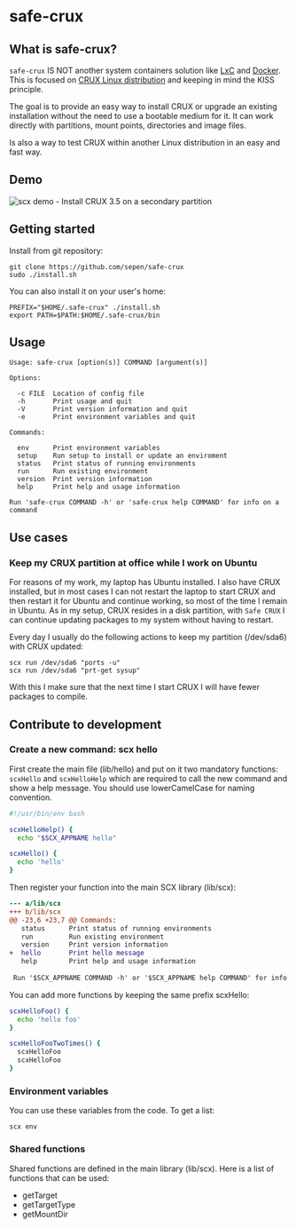 
# safe-crux


## What is safe-crux?

`safe-crux` IS NOT another system containers solution like [LxC](https://linuxcontainers.org)
and [Docker](https://www.docker.com). This is focused on [CRUX Linux distribution](https://crux.nu) and keeping in mind the KISS principle.

The goal is to provide an easy way to install CRUX or upgrade an existing installation without
the need to use a bootable medium for it.
It can work directly with partitions, mount points, directories and image files.

Is also a way to test CRUX within another Linux distribution in an easy and fast way.

## Demo

![scx demo - Install CRUX 3.5 on a secondary partition](demo/setup-on-a-secondary-partition.gif)

## Getting started

Install from git repository:

```console
git clone https://github.com/sepen/safe-crux
sudo ./install.sh
```

You can also install it on your user's home:
```console
PREFIX="$HOME/.safe-crux" ./install.sh
export PATH=$PATH:$HOME/.safe-crux/bin
```

## Usage

```
Usage: safe-crux [option(s)] COMMAND [argument(s)]

Options:

  -c FILE  Location of config file
  -h       Print usage and quit
  -V       Print version information and quit
  -e       Print environment variables and quit

Commands:

  env      Print environment variables
  setup    Run setup to install or update an enviroment
  status   Print status of running environments
  run      Run existing environment
  version  Print version information
  help     Print help and usage information

Run 'safe-crux COMMAND -h' or 'safe-crux help COMMAND' for info on a command
```


## Use cases

### Keep my CRUX partition at office while I work on Ubuntu

For reasons of my work, my laptop has Ubuntu installed. I also have CRUX installed, but in most cases I can not restart the laptop to start CRUX
and then restart it for Ubuntu and continue working, so most of the time I remain in Ubuntu.
As in my setup, CRUX resides in a disk partition, with `Safe CRUX` I can continue updating packages to my system without having to restart.

Every day I usually do the following actions to keep my partition (/dev/sda6) with CRUX updated:

```console
scx run /dev/sda6 "ports -u"
scx run /dev/sda6 "prt-get sysup"
```

With this I make sure that the next time I start CRUX I will have fewer packages to compile.


## Contribute to development

### Create a new command: scx hello

First create the main file (lib/hello) and put on it two mandatory functions:
`scxHello` and `scxHelloHelp` which are required to call the new command and show
a help message. You should use lowerCamelCase for naming convention.

```bash
#!/usr/bin/env bash

scxHelloHelp() {
  echo "$SCX_APPNAME hello"

scxHello() {
  echo 'hello'
}
```

Then register your function into the main SCX library (lib/scx):

```diff
--- a/lib/scx
+++ b/lib/scx
@@ -23,6 +23,7 @@ Commands:
   status      Print status of running environments
   run         Run existing environment
   version     Print version information
+  hello       Print hello message
   help        Print help and usage information
 
 Run '$SCX_APPNAME COMMAND -h' or '$SCX_APPNAME help COMMAND' for info on a command
```

You can add more functions by keeping the same prefix scxHello:

```bash
scxHelloFoo() {
  echo 'hello foo'
}

scxHelloFooTwoTimes() {
  scxHelloFoo
  scxHelloFoo
}
```


### Environment variables

You can use these variables from the code. To get a list:

```console
scx env
```


### Shared functions

Shared functions are defined in the main library (lib/scx). Here is a list of
functions that can be used:
* getTarget
* getTargetType
* getMountDir
